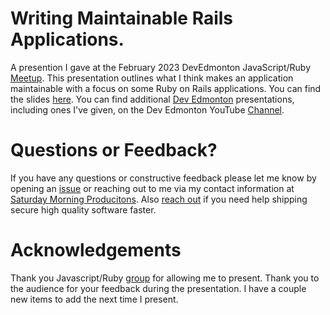 # Writing Maintainable Rails Applications.
A presention I gave at the February 2023 DevEdmonton JavaScript/Ruby [Meetup](https://www.meetup.com/edmontonunlimited/events/290932435/).  This presentation outlines what I think makes an application maintainable with a focus on some Ruby on Rails applications.  You can find the slides [here]().  You can find additional [Dev Edmonton](https://devedmonton.com/) presentations, including ones I've given, on the Dev Edmonton YouTube [Channel](https://www.youtube.com/DevEdmonton).

# Questions or Feedback?
If you have any questions or constructive feedback please let me know by opening an [issue](https://github.com/saturdaymp-examples/writing-maintainable-rails-applications/issues) or reaching out to me via my contact information at [Saturday Morning Producitons](https://saturdaymp.com/).  Also [reach out](https://saturdaymp.com/) if you need help shipping secure high quality software faster.

# Acknowledgements
Thank you Javascript/Ruby [group](https://exchangejs.com/) for allowing me to present.  Thank you to the audience for your feedback during the presentation.  I have a couple new items to add the next time I present.
